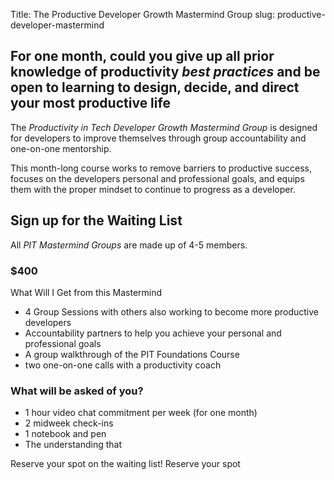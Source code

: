 Title: The Productive Developer Growth Mastermind Group
slug: productive-developer-mastermind

## For one month, could you give up all prior knowledge of productivity *best practices* and be open to learning to design, decide, and direct your most productive life

The *Productivity in Tech Developer Growth Mastermind Group* is designed for developers to improve themselves through group accountability and one-on-one mentorship.

This month-long course works to remove barriers to productive success, focuses on the developers personal and professional goals, and equips them with the proper mindset to continue to progress as a developer.

<div class="jumbotron">
<h2>Sign up for the Waiting List</h2>
<p>All <em>PIT Mastermind Groups</em> are made up of 4-5 members.</p>

<h3>$400</h3>
</h2>What Will I Get from this Mastermind</h2>
<ul>
<li>4 Group Sessions with others also working to become more productive developers</li>
<li>Accountability partners to help you achieve your personal and professional goals</li>
<li>A group walkthrough of the PIT Foundations Course</li>
<li>two one-on-one calls with a productivity coach</li>
</ul>

<h3>What will be asked of you?</h3>
<ul>
<li>1 hour video chat commitment per week (for one month)</li>
<li>2 midweek check-ins</li>
<li>1 notebook and pen</li>
<li>The understanding that</li>
</ul>

Reserve your spot on the waiting list!
<a class="btn btn-lg btn-primary text-white">Reserve your spot</a>